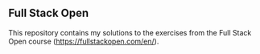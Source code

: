 ## Full Stack Open
This repository contains my solutions to the exercises from the Full Stack Open course (https://fullstackopen.com/en/).